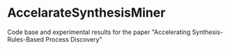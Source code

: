 # AccelarateSynthesisMiner
Code base and experimental results for the paper "Accelerating Synthesis-Rules-Based Process Discovery"

